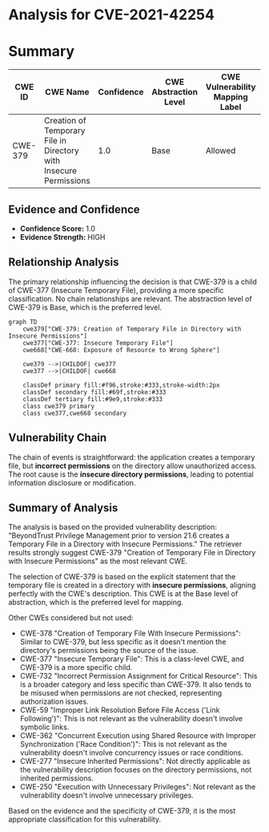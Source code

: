# Analysis for CVE-2021-42254

# Summary
| CWE ID | CWE Name | Confidence | CWE Abstraction Level | CWE Vulnerability Mapping Label | CWE-Vulnerability Mapping Notes |
|---|---|---|---|---|---|
| CWE-379 | Creation of Temporary File in Directory with Insecure Permissions | 1.0 | Base | Allowed | Primary CWE |

## Evidence and Confidence

*   **Confidence Score:** 1.0
*   **Evidence Strength:** HIGH

## Relationship Analysis
The primary relationship influencing the decision is that CWE-379 is a child of CWE-377 (Insecure Temporary File), providing a more specific classification. No chain relationships are relevant. The abstraction level of CWE-379 is Base, which is the preferred level.

```mermaid
graph TD
    cwe379["CWE-379: Creation of Temporary File in Directory with Insecure Permissions"]
    cwe377["CWE-377: Insecure Temporary File"]
    cwe668["CWE-668: Exposure of Resource to Wrong Sphere"]
    
    cwe379 -->|CHILDOF| cwe377
    cwe377 -->|CHILDOF| cwe668

    classDef primary fill:#f96,stroke:#333,stroke-width:2px
    classDef secondary fill:#69f,stroke:#333
    classDef tertiary fill:#9e9,stroke:#333
    class cwe379 primary
    class cwe377,cwe668 secondary
```

## Vulnerability Chain
The chain of events is straightforward: the application creates a temporary file, but **incorrect permissions** on the directory allow unauthorized access. The root cause is the **insecure directory permissions**, leading to potential information disclosure or modification.

## Summary of Analysis
The analysis is based on the provided vulnerability description: "BeyondTrust Privilege Management prior to version 21.6 creates a Temporary File in a Directory with Insecure Permissions." The retriever results strongly suggest CWE-379 "Creation of Temporary File in Directory with Insecure Permissions" as the most relevant CWE.

The selection of CWE-379 is based on the explicit statement that the temporary file is created in a directory with **insecure permissions**, aligning perfectly with the CWE's description. This CWE is at the Base level of abstraction, which is the preferred level for mapping.

Other CWEs considered but not used:

*   CWE-378 "Creation of Temporary File With Insecure Permissions": Similar to CWE-379, but less specific as it doesn't mention the directory's permissions being the source of the issue.
*   CWE-377 "Insecure Temporary File": This is a class-level CWE, and CWE-379 is a more specific child.
*   CWE-732 "Incorrect Permission Assignment for Critical Resource": This is a broader category and less specific than CWE-379. It also tends to be misused when permissions are not checked, representing authorization issues.
*   CWE-59 "Improper Link Resolution Before File Access ('Link Following')": This is not relevant as the vulnerability doesn't involve symbolic links.
*   CWE-362 "Concurrent Execution using Shared Resource with Improper Synchronization ('Race Condition')": This is not relevant as the vulnerability doesn't involve concurrency issues or race conditions.
*   CWE-277 "Insecure Inherited Permissions": Not directly applicable as the vulnerability description focuses on the directory permissions, not inherited permissions.
*   CWE-250 "Execution with Unnecessary Privileges": Not relevant as the vulnerability doesn't involve unnecessary privileges.

Based on the evidence and the specificity of CWE-379, it is the most appropriate classification for this vulnerability.